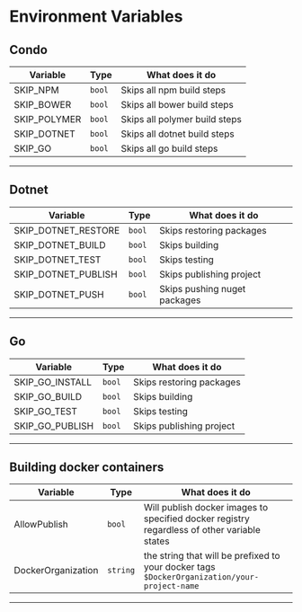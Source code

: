 # Environment Variables

## Condo

Variable            | Type     | What does it do
--------------------|----------|----------------
SKIP_NPM            | `bool`   | Skips all npm build steps
SKIP_BOWER          | `bool`   | Skips all bower build steps
SKIP_POLYMER        | `bool`   | Skips all polymer build steps
SKIP_DOTNET         | `bool`   | Skips all dotnet build steps
SKIP_GO             | `bool`   | Skips all go build steps
---

## Dotnet

Variable            | Type     | What does it do
--------------------|----------|----------------
SKIP_DOTNET_RESTORE | `bool`   | Skips restoring packages
SKIP_DOTNET_BUILD   | `bool`   | Skips building
SKIP_DOTNET_TEST    | `bool`   | Skips testing
SKIP_DOTNET_PUBLISH | `bool`   | Skips publishing project
SKIP_DOTNET_PUSH    | `bool`   | Skips pushing nuget packages
---

## Go

Variable            | Type     | What does it do
--------------------|----------|----------------
SKIP_GO_INSTALL     | `bool`   | Skips restoring packages
SKIP_GO_BUILD       | `bool`   | Skips building
SKIP_GO_TEST        | `bool`   | Skips testing
SKIP_GO_PUBLISH     | `bool`   | Skips publishing project
---

## Building docker containers

Variable            | Type       | What does it do
--------------------|------------|----------------
AllowPublish        | `bool`     | Will publish docker images to specified docker registry regardless of other variable states
DockerOrganization  | `string`   | the string that will be prefixed to your docker tags `$DockerOrganization/your-project-name`
---
